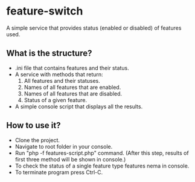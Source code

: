 # feature-switch
A simple service that provides status (enabled or disabled) of features used.

## What is the structure?
* .ini file that contains features and their status.
* A service with methods that return:
  1. All features and their statuses.
  1. Names of all features that are enabled.
  1. Names of all features that are disabled.
  1. Status of a given feature.
* A simple console script that displays all the results.

## How to use it?
* Clone the project.
* Navigate to root folder in your console.
* Run "php -f features-script.php" command. (After this step, results of first three method will be shown in console.)
* To check the status of a single feature type features nema in console.
* To terminate program press Ctrl-C.
